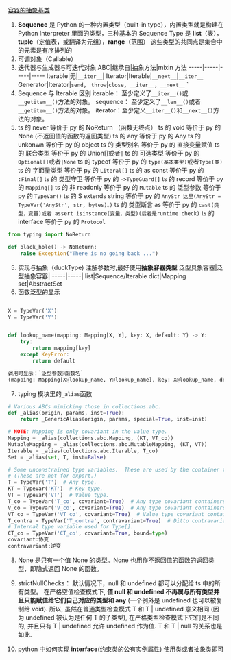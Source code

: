 [容器的抽象基类](https://docs.python.org/zh-cn/3/library/collections.abc.html)

1. **Sequence** 是 Python 的一种内置类型（built-in type），内置类型就是构建在 Python Interpreter 里面的类型，三种基本的 Sequence Type 是 **list**（表），**tuple**（定值表，或翻译为元组），**range**（范围）
   这些类型的共同点是集合中的元素是有序排列的
2. 可调对象（Callable）
3. 迭代器与生成器与可迭代对象
   ABC|继承自|抽象方法|mixin 方法
   -----|-----|-----|-----
   Iterable|无|`__iter__`|
   Iterator|Iterable|`__next__`|`__iter__`
   Generator|Iterator|`send`， `throw`|`close`，`__iter__`，`__next__`
   `
4. Sequence 与 Iterable 区别
   iterable： 至少定义了`__iter__()`或`__getitem__()`方法的对象。
   sequence： 至少定义了`__len__()`或者`__getitem__()`方法的对象。
   iterator：至少定义`__iter__()`和`__next__()`方法的对象。
5. ts 的 never 等价于 py 的 NoReturn （函数无终点）
   ts 的 void 等价于 py 的 None (不返回值的函数的返回类型)
   ts 的 any 等价于 py 的 Any
   ts 的 unkonwn 等价于 py 的 object
   ts 的 类型别名 等价于 py 的 直接变量赋值
   ts 的 联合类型 等价于 py 的 Union[]或者`|`
   ts 的 可选类型 等价于 py 的 `Optional[]`或者`|None`
   ts 的 typeof 等价于 py 的 `type(基本类型)`或者`Type(类)`
   ts 的 字面量类型 等价于 py 的 `Literal[]`
   ts 的 as const 等价于 py 的 `:Final[]`
   ts 的 类型守卫 等价于 py 的 `->TypeGuard[]`
   ts 的 record 等价于 py 的 `Mapping[]`
   ts 的 非 readonly 等价于 py 的 `Mutable`
   ts 的 泛型参数 等价于 py 的 `TypeVar()`
   ts 的 S extends string 等价于 py 的 `AnyStr 这里(AnyStr = TypeVar('AnyStr', str, bytes)。)`
   ts 的 类型断言 as 等价于 py 的 `cast(类型，变量)或者 assert isinstance(变量，类型)(后者是runtime check)`
   ts 的 interface 等价于 py 的 `Protocol`

```Python
from typing import NoReturn

def black_hole() -> NoReturn:
    raise Exception("There is no going back ...")
```

5. 实现与抽象（duckType)
   注解参数时,最好使用**抽象容器类型**
   泛型具象容器|泛型抽象容器|
   -----|-----|
   list|Sequence/Iterable
   dict|Mapping
   set|AbstractSet
6. 函数泛型的显示

```Python

X = TypeVar('X')
Y = TypeVar('Y')


def lookup_name(mapping: Mapping[X, Y], key: X, default: Y) -> Y:
    try:
        return mapping[key]
    except KeyError:
        return default

调用时显示：`泛型参数@函数名`
(mapping: Mapping[X@lookup_name, Y@lookup_name], key: X@lookup_name, default: Y@lookup_name) -> Y@lookup_name
```

7. typing 模块里的`_alias`函数

```Python
# Various ABCs mimicking those in collections.abc.
def _alias(origin, params, inst=True):
    return _GenericAlias(origin, params, special=True, inst=inst)

# NOTE: Mapping is only covariant in the value type.
Mapping = _alias(collections.abc.Mapping, (KT, VT_co))
MutableMapping = _alias(collections.abc.MutableMapping, (KT, VT))
Iterable = _alias(collections.abc.Iterable, T_co)
Set = _alias(set, T, inst=False)

# Some unconstrained type variables.  These are used by the container types.
# (These are not for export.)
T = TypeVar('T')  # Any type.
KT = TypeVar('KT')  # Key type.
VT = TypeVar('VT')  # Value type.
T_co = TypeVar('T_co', covariant=True)  # Any type covariant containers.
V_co = TypeVar('V_co', covariant=True)  # Any type covariant containers.
VT_co = TypeVar('VT_co', covariant=True)  # Value type covariant containers.
T_contra = TypeVar('T_contra', contravariant=True)  # Ditto contravariant.
# Internal type variable used for Type[].
CT_co = TypeVar('CT_co', covariant=True, bound=type)
covariant:协变
contravariant:逆变
```

8. None 是只有一个值 None 的类型。None 也用作不返回值的函数的返回类型，即隐式返回 None 的函数。
9. strictNullChecks：
   默认情况下，null 和 undefined 都可以分配给 ts 中的所有类型。
   在严格空值检查模式下, **值 null 和 undefined 不再属与所有类型并且只能赋值给它们自己对应的类型和 any** (一个例外是 undefined 也可以被复制给 void). 所以, 虽然在普通类型检查模式 T 和 T | undefined 意义相同 (因为 undefined 被认为是任何 T 的子类型), 在严格类型检查模式下它们是不同的, 并且只有 T | undefined 允许 undefined 作为值. T 和 T | null 的关系也是如此.

10. python 中如何实现 **interface**(约束类的公有实例属性)
    使用类或者抽象类即可
